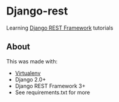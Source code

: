# Django-rest
Learning [Django REST Framework](http://www.django-rest-framework.org) tutorials

## About
This was made with:
- [Virtualenv](http://virtualenv.pypa.io)
- Django 2.0+
- Django REST Framework 3+
- See requirements.txt for more
